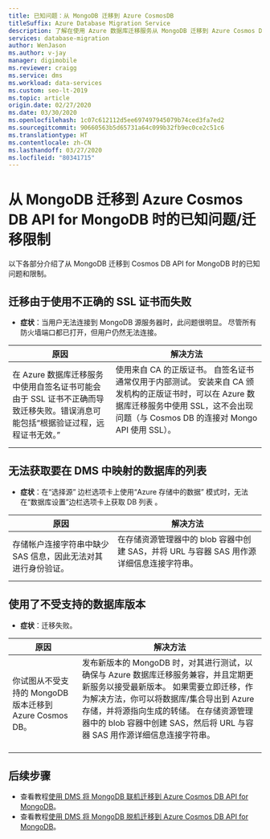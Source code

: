 ```yaml
---
title: 已知问题：从 MongoDB 迁移到 Azure CosmosDB
titleSuffix: Azure Database Migration Service
description: 了解在使用 Azure 数据库迁移服务从 MongoDB 迁移到 Azure Cosmos DB 时的已知问题和迁移限制。
services: database-migration
author: WenJason
ms.author: v-jay
manager: digimobile
ms.reviewer: craigg
ms.service: dms
ms.workload: data-services
ms.custom: seo-lt-2019
ms.topic: article
origin.date: 02/27/2020
ms.date: 03/30/2020
ms.openlocfilehash: 1c07c612112d5ee697497945079b74ced3fa7ed2
ms.sourcegitcommit: 90660563b5d65731a64c099b32fb9ec0ce2c51c6
ms.translationtype: HT
ms.contentlocale: zh-CN
ms.lasthandoff: 03/27/2020
ms.locfileid: "80341715"
---
```

# <a name="known-issuesmigration-limitations-with-migrations-from-mongodb-to-azure-cosmos-dbs-api-for-mongodb"></a>从 MongoDB 迁移到 Azure Cosmos DB API for MongoDB 时的已知问题/迁移限制

以下各部分介绍了从 MongoDB 迁移到 Cosmos DB API for MongoDB 时的已知问题和限制。

## <a name="migration-fails-as-a-result-of-using-the-incorrect-ssl-cert"></a>迁移由于使用不正确的 SSL 证书而失败

* **症状**：当用户无法连接到 MongoDB 源服务器时，此问题很明显。 尽管所有防火墙端口都已打开，但用户仍然无法连接。

| 原因         | 解决方法 |
| ------------- | ------------- |
| 在 Azure 数据库迁移服务中使用自签名证书可能会由于 SSL 证书不正确而导致迁移失败。错误消息可能包括“根据验证过程，远程证书无效。” | 使用来自 CA 的正版证书。  自签名证书通常仅用于内部测试。 安装来自 CA 颁发机构的正版证书时，可以在 Azure 数据库迁移服务中使用 SSL，这不会出现问题（与 Cosmos DB 的连接对 Mongo API 使用 SSL）。<br><br> |

## <a name="unable-to-get-the-list-of-databases-to-map-in-dms"></a>无法获取要在 DMS 中映射的数据库的列表

* **症状**：在“选择源”  边栏选项卡上使用“Azure 存储中的数据”  模式时，无法在“数据库设置”边栏选项卡上获取 DB 列表  。

| 原因         | 解决方法 |
| ------------- | ------------- |
| 存储帐户连接字符串中缺少 SAS 信息，因此无法对其进行身份验证。 | 在存储资源管理器中的 blob 容器中创建 SAS，并将 URL 与容器 SAS 用作源详细信息连接字符串。<br><br> |

## <a name="using-an-unsupported-version-of-the-database"></a>使用了不受支持的数据库版本

* **症状**：迁移失败。

| 原因         | 解决方法 |
| ------------- | ------------- |
| 你试图从不受支持的 MongoDB 版本迁移到 Azure Cosmos DB。 | 发布新版本的 MongoDB 时，对其进行测试，以确保与 Azure 数据库迁移服务兼容，并且定期更新服务以接受最新版本。 如果需要立即迁移，作为解决方法，你可以将数据库/集合导出到 Azure 存储，并将源指向生成的转储。 在存储资源管理器中的 blob 容器中创建 SAS，然后将 URL 与容器 SAS 用作源详细信息连接字符串。<br><br> |

## <a name="next-steps"></a>后续步骤

* 查看教程[使用 DMS 将 MongoDB 联机迁移到 Azure Cosmos DB API for MongoDB](tutorial-mongodb-cosmos-db-online.md)。
* 查看教程[使用 DMS 将 MongoDB 脱机迁移到 Azure Cosmos DB API for MongoDB](tutorial-mongodb-cosmos-db.md)。